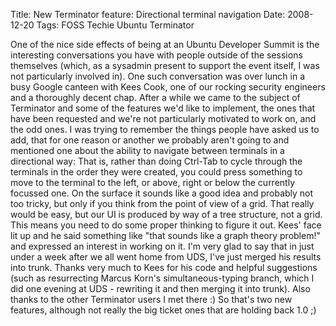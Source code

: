 Title: New Terminator feature: Directional terminal navigation
Date: 2008-12-20
Tags: FOSS Techie Ubuntu Terminator

One of the nice side effects of being at an Ubuntu Developer Summit is the interesting conversations you have with people outside of the sessions themselves (which, as a sysadmin present to support the event itself, I was not particularly involved in).
One such conversation was over lunch in a busy Google canteen with Kees Cook, one of our rocking security engineers and a thoroughly decent chap. After a while we came to the subject of Terminator and some of the features we'd like to implement, the ones that have been requested and we're not particularly motivated to work on, and the odd ones.
I was trying to remember the things people have asked us to add, that for one reason or another we probably aren't going to and mentioned one about the ability to navigate between terminals in a directional way: That is, rather than doing Ctrl-Tab to cycle through the terminals in the order they were created, you could press something to move to the terminal to the left, or above, right or below the currently focussed one.
On the surface it sounds like a good idea and probably not too tricky, but only if you think from the point of view of a grid. That really would be easy, but our UI is produced by way of a tree structure, not a grid. This means you need to do some proper thinking to figure it out. Kees' face lit up and he said something like "that sounds like a graph theory problem!" and expressed an interest in working on it.
I'm very glad to say that in just under a week after we all went home from UDS, I've just merged his results into trunk.
Thanks very much to Kees for his code and helpful suggestions (such as resurrecting Marcus Korn's simultaneous-typing branch, which I did one evening at UDS - rewriting it and then merging it into trunk). Also thanks to the other Terminator users I met there :)
So that's two new features, although not really the big ticket ones that are holding back 1.0 ;)
